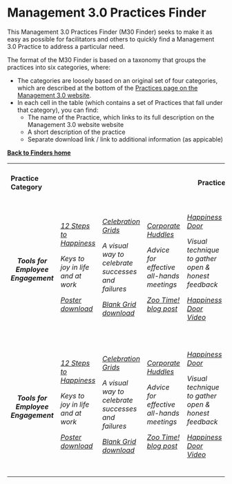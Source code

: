 # Management 3.0 Practices Finder

This Management 3.0 Practices Finder (M30 Finder) seeks to make it as easy as possible for facilitators and others to quickly find a Management 3.0 Practice to address a particular need. 

The format of the M30 Finder is based on a taxonomy that groups the practices into six categories, where:
- The categories are loosely based on an original set of four categories, which are described at the bottom of the [Practices page on the Management 3.0 website](https://management30.com/practice/).
- In each cell in the table (which contains a set of Practices that fall under that category), you can find:
  - The name of the Practice, which links to its full description on the Management 3.0 website website
  - A short description of the practice 
  - Separate download link / link to additional information (as appicable) 
  
**[Back to Finders home](https://gphiliprogers.github.io/finders/)**

<html>
<table>


<tr>
<td>
<h4>Practice Category</h4>
</td>

<td colspan="6" align="center">
<h4>Practices</h4>
</td>
</tr>


<tr>
<td align="center">
<h5>Tools for Employee Engagement</h5>
</td>


<td>
<h6>
<p><a href="https://management30.com/practice/happiness-steps/">12 Steps to Happiness</a></p>
<p>Keys to joy in life and at work</p>
<p><a href="https://management30.com/download/22948/">Poster download</a></p>
</h6>
</td>

<td>
<h6>
<p><a href="https://management30.com/practice/celebration-grids/">Celebration Grids</a></p>
<p>A visual way to celebrate successes and failures</p>
<p><a href="https://management30.com/download/22948/">Blank Grid download</a></p>
</h6>
</td>

<td>
<h6>
<p><a href="https://management30.com/practice/corporate-huddles/">Corporate Huddles</a></p>
<p>Advice for effective all-hands meetings</p>
<p><a href="https://management30.com/blog/the-all-hands-meeting-or-zoo-time/">Zoo Time! blog post</a></p>
</h6>
</td>

<td>
<h6>
<p><a href="https://management30.com/practice/happiness-door/">Happiness Door</a></p>
<p>Visual technique to gather open & honest feedback</p>
<p><a href="https://youtu.be/jopq0C7dRZo">Happiness Door Video</a></p>
</h6>
</td>

<td>
<h6>
<p><a href="https://management30.com/practice/kudo-cards/">Kudo Cards</a></p>
<p>Simple way to express appreciation to colleagues</p>
<p><a href="https://management30.com/practice/kudo-cards/#download">Card deck purchase/download</p>
</h6>
</td>

<td>
<h6>
<p><a href="https://management30.com/practice/moving-motivators/">Moving Motivators</a></p>
<p>Interactive means of expressing what we value</p>
<p><a href="https://management30.com/practice/moving-motivators/#download">Card deck purchase/download</a></p>
</h6>
</td>





<tr>
<td align="center">
<h5>Tools for Employee Engagement</h5>
</td>


<td>
<h6>
<p><a href="https://management30.com/practice/happiness-steps/">12 Steps to Happiness</a></p>
<p>Keys to joy in life and at work</p>
<p><a href="https://management30.com/download/22948/">Poster download</a></p>
</h6>
</td>

<td>
<h6>
<p><a href="https://management30.com/practice/celebration-grids/">Celebration Grids</a></p>
<p>A visual way to celebrate successes and failures</p>
<p><a href="https://management30.com/download/22948/">Blank Grid download</a></p>
</h6>
</td>

<td>
<h6>
<p><a href="https://management30.com/practice/corporate-huddles/">Corporate Huddles</a></p>
<p>Advice for effective all-hands meetings</p>
<p><a href="https://management30.com/blog/the-all-hands-meeting-or-zoo-time/">Zoo Time! blog post</a></p>
</h6>
</td>

<td>
<h6>
<p><a href="https://management30.com/practice/happiness-door/">Happiness Door</a></p>
<p>Visual technique to gather open & honest feedback</p>
<p><a href="https://youtu.be/jopq0C7dRZo">Happiness Door Video</a></p>
</h6>
</td>

<td>
<h6>
<p><a href="https://management30.com/practice/kudo-cards/">Kudo Cards</a></p>
<p>Simple way to express appreciation to colleagues</p>
<p><a href="https://management30.com/practice/kudo-cards/#download">Card deck purchase/download</p>
</h6>
</td>

<td>
<h6>
<p><a href="https://management30.com/practice/moving-motivators/">Moving Motivators</a></p>
<p>Interactive means of expressing what we value</p>
<p><a href="https://management30.com/practice/moving-motivators/#download">Card deck purchase/download</a></p>
</h6>
</td>





